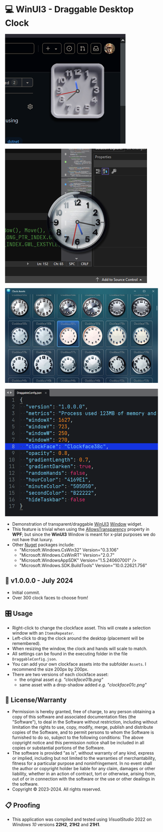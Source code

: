 # 💻 WinUI3 - Draggable Desktop Clock

![Example Picture](./ScreenShot1.png)

![Example Picture](./ScreenShot2.png)

![Example Picture](./ScreenShot3.png)

![Example Picture](./ScreenShot4.png)

* Demonstration of transparent/draggable [WinUI3](https://learn.microsoft.com/en-us/windows/apps/winui/winui3) [Window](https://learn.microsoft.com/en-us/windows/windows-app-sdk/api/winrt/microsoft.ui.xaml.window?view=windows-app-sdk-1.5) widget.
* This feature is trivial when using the [AllowsTransparency](https://learn.microsoft.com/en-us/dotnet/api/system.windows.window.allowstransparency?view=windowsdesktop-8.0#remarks) property in **WPF**; but since the **WinUI3** Window is meant for x-plat purposes we do not have that luxury. 
* Other [Nuget](https://learn.microsoft.com/en-us/nuget/what-is-nuget) packages include:
	- "Microsoft.Windows.CsWin32" Version="0.3.106"
	- "Microsoft.Windows.CsWinRT" Version="2.0.7"
	- "Microsoft.WindowsAppSDK" Version="1.5.240607001" />
	- "Microsoft.Windows.SDK.BuildTools" Version="10.0.22621.756"

## 📝 v1.0.0.0 - July 2024
* Initial commit.
* Over 300 clock faces to choose from!

## 🎛️ Usage
* Right-click to change the clockface asset. This will create a selection window with an `ItemsRepeater`.
* Left-click to drag the clock around the desktop (placement will be remembered).
* When resizing the window, the clock and hands will scale to match.
* All settings can be found in the executing folder in the file `DraggableConfig.json`.
* You can add your own clockface assets into the subfolder `Assets`. I recommend the size 200px by 200px.
* There are two versions of each clockface asset:
	- the original asset *e.g. "clockface01b.png"*
	- same asset with a drop-shadow added *e.g. "clockface01c.png"*

## 🧾 License/Warranty
* Permission is hereby granted, free of charge, to any person obtaining a copy of this software and associated documentation files (the "Software"), to deal in the Software without restriction, including without limitation the rights to use, copy, modify, merge, publish and distribute copies of the Software, and to permit persons to whom the Software is furnished to do so, subject to the following conditions: The above copyright notice and this permission notice shall be included in all copies or substantial portions of the Software.
* The software is provided "as is", without warranty of any kind, express or implied, including but not limited to the warranties of merchantability, fitness for a particular purpose and noninfringement. In no event shall the author or copyright holder be liable for any claim, damages or other liability, whether in an action of contract, tort or otherwise, arising from, out of or in connection with the software or the use or other dealings in the software.
* Copyright © 2023-2024. All rights reserved.

## 📋 Proofing
* This application was compiled and tested using *VisualStudio* 2022 on *Windows 10* versions **22H2**, **21H2** and **21H1**.

